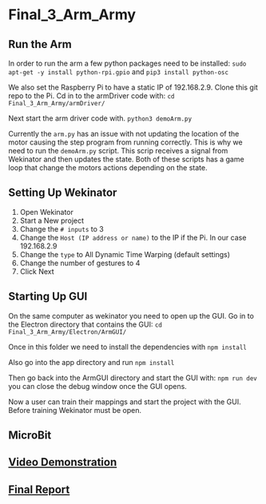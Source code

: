 # Final_3_Arm_Army

## Run the Arm 
 In order to run the arm a few python packages need to be installed:
 ```sudo apt-get -y install python-rpi.gpio``` and
 ```pip3 install python-osc```
 
 We also set the Raspberry Pi to have a static IP of 192.168.2.9. Clone this git repo to the Pi. Cd in to the armDriver code with:
 ```cd Final_3_Arm_Army/armDriver/```
 
 Next start the arm driver code with.
 ```python3 demoArm.py```
 
 Currently the ```arm.py``` has an issue with not updating the location of the motor causing the step program from running correctly. This is why we need to run the ```demoArm.py``` script. This scrip receives a signal from Wekinator and then updates the state. Both of these scripts has a game loop that change the motors actions depending on the state.
 
 ## Setting Up Wekinator
 1. Open Wekinator 
 2. Start a New project
 3. Change the ```# inputs``` to 3
 4. Change the ```Host (IP address or name)``` to the IP if the Pi. In our case 192.168.2.9
 5. Change the ```type``` to All Dynamic Time Warping (default settings)
 6. Change the number of gestures to 4
 7. Click Next
 
 
 ## Starting Up GUI
 On the same computer as wekinator you need to open up the GUI. Go in to the Electron directory that contains the GUI: ```cd Final_3_Arm_Army/Electron/ArmGUI/``` 
 
 Once in this folder we need to install the dependencies with ```npm install```
 
 Also go into the app directory and run ```npm install```
 
 Then go back into the ArmGUI directory and start the GUI with: ```npm run dev``` you can close the debug window once the GUI opens.
 
 Now a user can train their mappings and start the project with the GUI. Before training Wekinator must be open. 
 
 
 ## MicroBit
 

## [Video Demonstration](https://www.youtube.com/watch?v=2I-ou1PnAPc&feature=youtu.be)
## [Final Report](https://github.com/CUBoulder-2018spring-ML4HCI/Final_3_Arm_Army/blob/master/ML%20Project%20Report.pdf)
